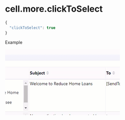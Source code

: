 # cell.more.clickToSelect



```javascript
{
  "clickToSelect": true
}
```

Example

<img src="../../.gitbook/assets/D4C84FFB-57F6-4424-8F4E-9AF544DF9F3F.GIF" alt="" data-size="original">
